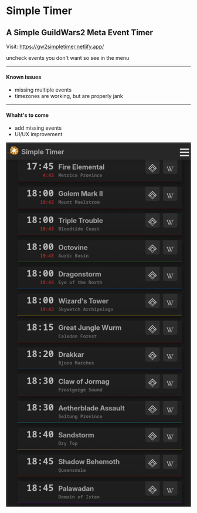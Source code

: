 # Simple Timer

## A Simple GuildWars2 Meta Event Timer

Visit: https://gw2simpletimer.netlify.app/

uncheck events you don't want so see in the menu



---

#### Known issues

- missing multiple events
- timezones are working, but are properly jank



---

#### Whaht's to come

- add missing events
- UI/UX improvement


![screenshot.png](app/img/screenshot.png)